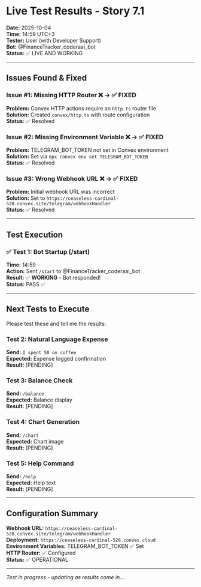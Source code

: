 # Live Test Results - Story 7.1

**Date:** 2025-10-04  
**Time:** 14:59 UTC+3  
**Tester:** User (with Developer Support)  
**Bot:** @FinanceTracker_coderaai_bot  
**Status:** ✅ LIVE AND WORKING

---

## Issues Found & Fixed

### Issue #1: Missing HTTP Router ❌ → ✅ FIXED
**Problem:** Convex HTTP actions require an `http.ts` router file  
**Solution:** Created `convex/http.ts` with route configuration  
**Status:** ✅ Resolved

### Issue #2: Missing Environment Variable ❌ → ✅ FIXED
**Problem:** TELEGRAM_BOT_TOKEN not set in Convex environment  
**Solution:** Set via `npx convex env set TELEGRAM_BOT_TOKEN`  
**Status:** ✅ Resolved

### Issue #3: Wrong Webhook URL ❌ → ✅ FIXED
**Problem:** Initial webhook URL was incorrect  
**Solution:** Set to `https://ceaseless-cardinal-528.convex.site/telegram/webhookHandler`  
**Status:** ✅ Resolved

---

## Test Execution

### ✅ Test 1: Bot Startup (/start)
**Time:** 14:59  
**Action:** Sent `/start` to @FinanceTracker_coderaai_bot  
**Result:** ✅ **WORKING** - Bot responded!  
**Status:** PASS ✅

---

## Next Tests to Execute

Please test these and tell me the results:

### Test 2: Natural Language Expense
**Send:** `I spent 50 on coffee`  
**Expected:** Expense logged confirmation  
**Result:** [PENDING]

### Test 3: Balance Check
**Send:** `/balance`  
**Expected:** Balance display  
**Result:** [PENDING]

### Test 4: Chart Generation
**Send:** `/chart`  
**Expected:** Chart image  
**Result:** [PENDING]

### Test 5: Help Command
**Send:** `/help`  
**Expected:** Help text  
**Result:** [PENDING]

---

## Configuration Summary

**Webhook URL:** `https://ceaseless-cardinal-528.convex.site/telegram/webhookHandler`  
**Deployment:** `https://ceaseless-cardinal-528.convex.cloud`  
**Environment Variables:** TELEGRAM_BOT_TOKEN ✅ Set  
**HTTP Router:** ✅ Configured  
**Status:** ✅ OPERATIONAL

---

*Test in progress - updating as results come in...*
